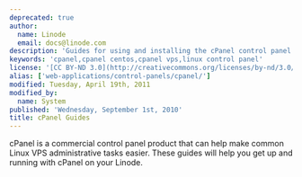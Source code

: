 ```yaml
---
deprecated: true
author:
  name: Linode
  email: docs@linode.com
description: 'Guides for using and installing the cPanel control panel.'
keywords: 'cpanel,cpanel centos,cpanel vps,linux control panel'
license: '[CC BY-ND 3.0](http://creativecommons.org/licenses/by-nd/3.0/us/)'
alias: ['web-applications/control-panels/cpanel/']
modified: Tuesday, April 19th, 2011
modified_by:
  name: System
published: 'Wednesday, September 1st, 2010'
title: cPanel Guides
---
```


cPanel is a commercial control panel product that can help make common Linux VPS administrative tasks easier. These guides will help you get up and running with cPanel on your Linode.

